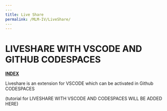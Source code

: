 ```yaml
---
​---
title: Live Share
permalink: /MLM-IV/LiveShare/
​---
---
```


# LIVESHARE WITH  VSCODE AND GITHUB CODESPACES

[**INDEX**](index.md)

Liveshare is an extension for VSCODE which can be activated in Github CODESPACES

(tutorial for LIVESHARE WITH VSCODE AND CODESPACES WILL BE ADDED HERE)